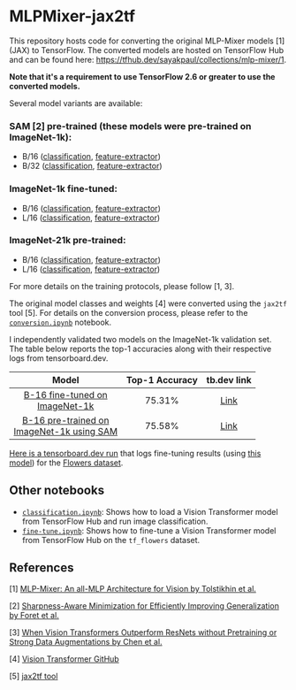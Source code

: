 # MLPMixer-jax2tf

This repository hosts code for converting the original MLP-Mixer models [1] (JAX) to TensorFlow. The converted models are hosted
on TensorFlow Hub and can be found here: https://tfhub.dev/sayakpaul/collections/mlp-mixer/1.

**Note that it's a requirement to use TensorFlow 2.6 or greater to use the converted models.**

Several model variants are available:

### **SAM [2] pre-trained** (these models were pre-trained on ImageNet-1k):

* B/16 ([classification](https://tfhub.dev/sayakpaul/mixer_b16_sam_classification/1), [feature-extractor](https://tfhub.dev/sayakpaul/mixer_b16_sam_fe/1))
* B/32 ([classification](https://tfhub.dev/sayakpaul/mixer_b32_sam_classification/1), [feature-extractor](https://tfhub.dev/sayakpaul/mixer_b32_sam_fe/1))

### **ImageNet-1k fine-tuned**:

* B/16 ([classification](https://tfhub.dev/sayakpaul/mixer_b16_i1k_classification/1), [feature-extractor](https://tfhub.dev/sayakpaul/mixer_b16_i1k_fe/1))
* L/16 ([classification](https://tfhub.dev/sayakpaul/mixer_l16_i1k_classification/1), [feature-extractor](https://tfhub.dev/sayakpaul/mixer_l16_i1k_fe/1))

### **ImageNet-21k pre-trained**:

* B/16 ([classification](https://tfhub.dev/sayakpaul/mixer_b16_i21k_classification/1), [feature-extractor](https://tfhub.dev/sayakpaul/mixer_b16_i21k_fe/1))
* L/16 ([classification](https://tfhub.dev/sayakpaul/mixer_l16_i21k_classification/1), [feature-extractor](https://tfhub.dev/sayakpaul/mixer_l16_i21k_fe/1))

For more details on the training protocols, please follow [1, 3].

The original model classes and weights [4] were converted using the `jax2tf` tool [5]. For details on the conversion process,
please refer to the [`conversion.ipynb`](https://colab.research.google.com/github/sayakpaul/MLPMixer-jax2tf/blob/main/conversion.ipynb) notebook.

I independently validated two models on the ImageNet-1k validation set. The table
below reports the top-1 accuracies along with their respective logs from tensorboard.dev.

| **Model** | **Top-1 Accuracy** | **tb.dev link** |
|:---:|:---:|:---:|
| [B-16 fine-tuned on<br> ImageNet-1k](https://tfhub.dev/sayakpaul/mixer_b16_i1k_classification/1) | 75.31% | [Link](https://tensorboard.dev/experiment/trMCPE2SQYG51FYqyjgh3Q) |
| [B-16 pre-trained on<br> ImageNet-1k using SAM](https://tfhub.dev/sayakpaul/mixer_b16_i1k_classification/1) | 75.58% | [Link](https://tensorboard.dev/experiment/52LkVYfnQDykgyDHmWjzBA/) |

[Here is a tensorboard.dev run](https://tensorboard.dev/experiment/3hbqCglPSNC5OZPnYbeHew/) that logs fine-tuning results (using [this model](https://tfhub.dev/sayakpaul/mixer_b16_i1k_fe/1))
for the [Flowers dataset](https://www.tensorflow.org/datasets/catalog/tf_flowers).

## Other notebooks

* [`classification.ipynb`](https://colab.research.google.com/github/sayakpaul/MLPMixer-jax2tf/blob/main/classification.ipynb): Shows how to load a Vision Transformer model from TensorFlow Hub and run image classification.
* [`fine-tune.ipynb`](https://colab.research.google.com/github/sayakpaul/MLPMixer-jax2tf/blob/main/fine-tune.ipynb): Shows how to
  fine-tune a Vision Transformer model from TensorFlow Hub on the `tf_flowers` dataset.

## References

[1] [MLP-Mixer: An all-MLP Architecture for Vision by Tolstikhin et al.](https://arxiv.org/abs/2105.01601)

[2] [Sharpness-Aware Minimization for Efficiently Improving Generalization by Foret et al.](https://arxiv.org/abs/2010.01412)

[3] [When Vision Transformers Outperform ResNets without Pretraining or Strong Data Augmentations by Chen et al.](https://arxiv.org/abs/2106.01548)

[4] [Vision Transformer GitHub](https://github.com/google-research/vision_transformer)

[5] [jax2tf tool](https://github.com/google/jax/tree/main/jax/experimental/jax2tf/)

